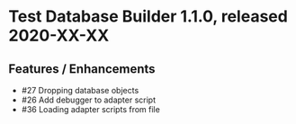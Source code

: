 # Test Database Builder 1.1.0, released 2020-XX-XX

## Features / Enhancements

* #27 Dropping database objects
* #26 Add debugger to adapter script
* #36 Loading adapter scripts from file